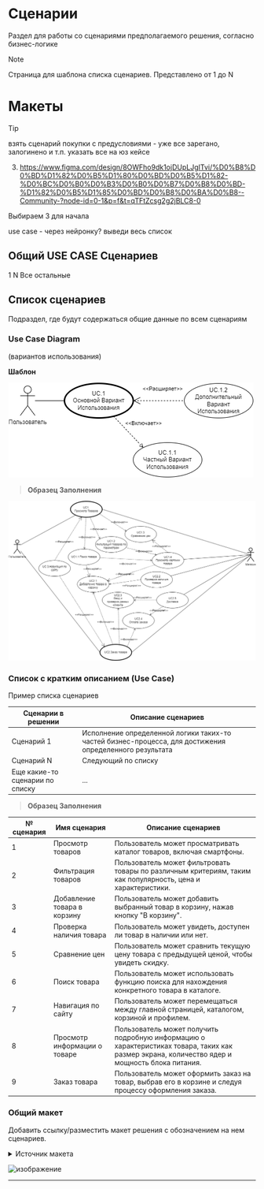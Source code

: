 # Сценарии

Раздел для работы со сценариями предполагаемого решения, согласно бизнес-логике

>[!NOTE]
>Страница для шаблона списка сценариев. Представлено от 1 до N

# Макеты

>[!TIP]
>взять сценарий покупки с предусловиями - уже все зарегано, залогинено и т.п.
указать все на юз кейсе

3. https://www.figma.com/design/8OWFho9dk1ojDUpLJgITvi/%D0%B8%D0%BD%D1%82%D0%B5%D1%80%D0%BD%D0%B5%D1%82-%D0%BC%D0%B0%D0%B3%D0%B0%D0%B7%D0%B8%D0%BD-%D1%82%D0%B5%D1%85%D0%BD%D0%B8%D0%BA%D0%B8--Community-?node-id=0-1&p=f&t=qTFtZcsg2g2jBLC8-0

Выбираем 3 для начала

use case - через нейронку? выведи весь список

## Общий USE CASE Сценариев

1
N
Все остальные

## Список сценариев

Подраздел, где будут содержаться общие данные по всем сценариям

### Use Case Diagram
(вариантов использования)

**Шаблон**

![Образец UC Диаграммы](https://github.com/archdocspec/featuredocumentation/blob/main/FeatureTemplate/Assets/UC/UC%20Example.drawio.png)


>**Образец Заполнения**

![UC ALL](https://github.com/archdocspec/featuredocumentation/blob/main/FeatureTemplate/Assets/UC/uc-UC%20ALL.drawio.png)

### Список с кратким описанием (Use Case)

Пример списка сценариев

| Сценарии в решении | Описание сценариев |
| ----------- | ----------- |
| Сценарий 1 | Исполнение определенной логики таких-то частей бизнес-процесса, для достижения определенного результата |
| Сценарий N | Следующий по списку |
| Еще какие-то сценарии по списку | ... |

>**Образец Заполнения**

| № сценария | Имя сценария                  | Описание сценариев                                                                 |
|------------|-------------------------------|------------------------------------------------------------------------------------|
| 1          | Просмотр товаров              | Пользователь может просматривать каталог товаров, включая смартфоны.              |
| 2          | Фильтрация товаров            | Пользователь может фильтровать товары по различным критериям, таким как популярность, цена и характеристики. |
| 3          | Добавление товара в корзину    | Пользователь может добавить выбранный товар в корзину, нажав кнопку "В корзину".   |
| 4          | Проверка наличия товара       | Пользователь может увидеть, доступен ли товар в наличии или нет.                   |
| 5          | Сравнение цен                 | Пользователь может сравнить текущую цену товара с предыдущей ценой, чтобы увидеть скидку. |
| 6          | Поиск товара                  | Пользователь может использовать функцию поиска для нахождения конкретного товара в каталоге. |
| 7          | Навигация по сайту           | Пользователь может перемещаться между главной страницей, каталогом, корзиной и профилем. |
| 8          | Просмотр информации о товаре   | Пользователь может получить подробную информацию о характеристиках товара, таких как размер экрана, количество ядер и мощность блока питания. |
| 9          | Заказ товара                  | Пользователь может оформить заказ на товар, выбрав его в корзине и следуя процессу оформления заказа. |




### Общий макет 

Добавить ссылку/разместить макет решения с обозначением на нем сценариев.

<details>
  <summary>Источник макета</summary>
  https://www.figma.com/design/IOsJzqY4c6VPfJDN2WeeXf/Home-Interior-Design-Website-    Wireframe-(Community)?node-id=0-1&node-type=canvas&t=st3jI6blsbLjIY6x-0
https://github.com/NonameX11/TestPetDocumentationProject/blob/main/Feature%20Template/9%20-%20%D0%B4%D0%BE%D0%BF.%20%D0%BC%D0%B0%D1%82%D0%B5%D1%80%D0%B8%D0%B0%D0%BB%D1%8B.md больше ссылок на источники - тут
</details>

![изображение](https://github.com/user-attachments/assets/41e74aa6-2c19-4f05-9cc6-771332527ed5)

***

